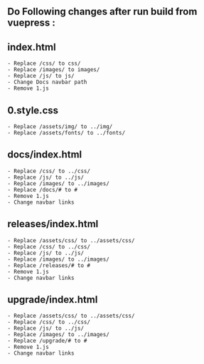 ## Do Following changes after run build from vuepress :

## index.html

    - Replace /css/ to css/
    - Replace /images/ to images/
    - Replace /js/ to js/
    - Change Docs navbar path
    - Remove 1.js

## 0.style.css

    - Replace /assets/img/ to ../img/
    - Replace /assets/fonts/ to ../fonts/
    
## docs/index.html
    
    - Replace /css/ to ../css/ 
    - Replace /js/ to ../js/ 
    - Replace /images/ to ../images/ 
    - Replace /docs/# to #
    - Remove 1.js
    - Change navbar links

## releases/index.html

    - Replace /assets/css/ to ../assets/css/
    - Replace /css/ to ../css/ 
    - Replace /js/ to ../js/ 
    - Replace /images/ to ../images/ 
    - Replace /releases/# to #
    - Remove 1.js
    - Change navbar links


## upgrade/index.html

    - Replace /assets/css/ to ../assets/css/
    - Replace /css/ to ../css/ 
    - Replace /js/ to ../js/ 
    - Replace /images/ to ../images/ 
    - Replace /upgrade/# to #
    - Remove 1.js
    - Change navbar links
